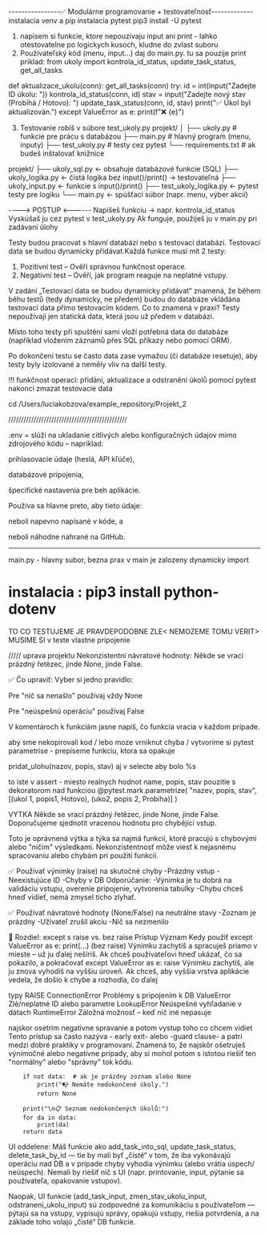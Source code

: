 ----------------✅ Modulárne programovanie + testovateľnosť-------------
instalacia venv a pip
instalacia pytest pip3 install -U pytest

1. napisem si funkcie, ktore nepouzivaju input ani print - lahko otestovatelne
po logickych kusoch, kludne do zvlast suboru
2. Používateľský kód (menu, input...) daj do main.py. tu sa pouzije print
priklad:
from ukoly import kontrola_id_status, update_task_status, get_all_tasks

def aktualizace_ukolu(conn):
    get_all_tasks(conn)
    try:
        id = int(input("Zadejte ID úkolu: "))
        kontrola_id_status(conn, id)
        stav = input("Zadejte nový stav (Probíhá / Hotovo): ")
        update_task_status(conn, id, stav)
        print("✅ Úkol byl aktualizován.")
    except ValueError as e:
        print(f"❌ {e}")

3. Testovanie robíš v súbore test_ukoly.py
projekt/
│
├── ukoly.py          # funkcie pre prácu s databázou
├── main.py           # hlavný program (menu, inputy)
├── test_ukoly.py     # testy cez pytest
└── requirements.txt  # ak budeš inštalovať knižnice

projekt/
├── ukoly_sql.py          ← obsahuje databázové funkcie (SQL)
├── ukoly_logika.py       ← čistá logika bez input()/print() → testovateľná
├── ukoly_input.py        ← funkcie s input()/print()
├── test_ukoly_logika.py  ← pytest testy pre logiku
└── main.py               ← spúšťací súbor (napr. menu, výber akcií)

----> POSTUP <------ 
Napíšeš funkciu → napr. kontrola_id_status
Vyskúšaš ju cez pytest v test_ukoly.py
Ak funguje, použiješ ju v main.py pri zadávaní úlohy


Testy budou pracovat s hlavní databází nebo s testovací databází. Testovací data se budou dynamicky přidávat.Každá funkce musí mít 2 testy: 
1. Pozitivní test – Ověří správnou funkčnost operace.
2. Negativní test – Ověří, jak program reaguje na neplatné vstupy.

V zadání „Testovací data se budou dynamicky přidávat“ znamená, že během běhu testů (tedy dynamicky, ne předem) budou do databáze vkládána testovací data přímo testovacím kódem.
Co to znamená v praxi?
Testy nepoužívají jen statická data, která jsou už předem v databázi.

Místo toho testy při spuštění sami vloží potřebná data do databáze (například vložením záznamů přes SQL příkazy nebo pomocí ORM).

Po dokončení testu se často data zase vymažou (či databáze resetuje), aby testy byly izolované a neměly vliv na další testy.

!!! funkčnost operací: přidání, aktualizace a odstranění úkolů pomocí pytest
nakonci zmazat testovacie data

cd /Users/luciakobzova/example_repository/Projekt_2

///////////////////////////////////////////////

.env = slúži na ukladanie citlivých alebo konfiguračných údajov mimo zdrojového kódu – napríklad:

prihlasovacie údaje (heslá, API kľúče),

databázové pripojenia,

špecifické nastavenia pre beh aplikácie.

Používa sa hlavne preto, aby tieto údaje:

neboli napevno napísané v kóde, a

neboli náhodne nahrané na GitHub.

---------------

main.py - hlavny subor, bezna prax
v main je zalozeny dynamicky import
# instalacia : pip3 install python-dotenv

TO CO TESTUJEME JE PRAVDEPODOBNE ZLE< NEMOZEME TOMU VERIT> MUSIME SI  v teste vlastne pripojenie

///// uprava projektu
Nekonzistentní návratové hodnoty: Někde se vrací prázdný řetězec, jinde None, jinde False.

✅ Čo upraviť:
Vyber si jedno pravidlo:

Pre "nič sa nenašlo" používaj vždy None

Pre "neúspešnú operáciu" používaj False

V komentároch k funkciám jasne napíš, čo funkcia vracia v každom prípade.

aby sme nekopirovali kod / lebo moze vrniknut chyba / vytvorime si pytest parametrise - prepiseme funkciu, ktora sa opakuje

pridat_ulohu(nazov, popis, stav)
aj v selecte aby bolo %s

to iste v assert - miesto realnych hodnot name, popis, stav
pouzitie s dekoratorom nad funkciou
@pytest.mark.parametrize(
"nazev, popis, stav",
[(ukol 1, popis1, Hotovo),
(uko2, popis 2, Probiha)]
)

VYTKA
Někde se vrací prázdný řetězec, jinde None, jinde False. Doporučujeme sjednotit vracenou hodnotu pro chybějící vstup.

Toto je oprávnená výtka a týka sa najmä funkcií, ktoré pracujú s chybovými alebo "ničím" výsledkami. Nekonzistentnosť môže viesť k nejasnému spracovaniu alebo chybám pri použití funkcií.

✅ Používať výnimky (raise) na skutočné chyby
-Prázdny vstup
-Neexistujúce ID
-Chyby v DB
Odporúčanie:
-Výnimka je tu dobrá na validáciu vstupu, overenie pripojenie, vytvorenia tabulky
-Chybu chceš hneď vidieť, nemá zmysel ticho zlyhať.



✅ Používať návratové hodnoty (None/False) na neutrálne stavy
-Zoznam je prázdny
-Užívateľ zrušil akciu
-Nič sa nezmenilo

🧠 Rozdiel: except s raise vs. bez raise
Prístup	Význam	Kedy použiť
except ValueError as e: print(...) (bez raise)	Výnimku zachytíš a spracuješ priamo v mieste – už ju ďalej nešíriš.	Ak chceš používateľovi hneď ukázať, čo sa pokazilo, a pokračovať
except ValueError as e: raise	Výnimku zachytíš, ale ju znova vyhodíš na vyššiu úroveň.	Ak chceš, aby vyššia vrstva aplikácie vedela, že došlo k chybe a rozhodla, čo ďalej

typy RAISE
ConnectionError 	Problémy s pripojením k DB
ValueError	        Zlé/neplatné ID alebo parametre
LookupError	        Neúspešné vyhľadanie v dátach
RuntimeError        Záložná možnosť – keď nič iné nepasuje


najskor osetrim negativne spravanie a potom vystup toho co chcem vidiet
Tento prístup sa často nazýva - early exit- alebo -guard clause- a patrí medzi dobré praktiky v programovaní. Znamená to, že najskôr ošetruješ výnimočné alebo negatívne prípady, aby si mohol potom s istotou riešiť ten "normálny" alebo "správny" tok kódu.

        if not data:  # ak je prázdny zoznam alebo None
            print("📭 Nemáte nedokončené úkoly.")
            return None
        
        print("\n📋 Seznam nedokončených úkolů:")
        for da in data:
            print(da)
        return data

UI oddelene:
Máš funkcie ako add_task_into_sql, update_task_status, delete_task_by_id — tie by mali byť „čisté“ v tom, že iba vykonávajú operáciu nad DB a v prípade chyby vyhodia výnimku (alebo vrátia úspech/ neúspech). Nemali by riešiť nič s UI (napr. printovanie, input, pýtanie sa používateľa, opakovanie vstupov).

Naopak, UI funkcie (add_task_input, zmen_stav_ukolu_input, odstraneni_ukolu_input) sú zodpovedné za komunikáciu s používateľom — pýtajú sa na vstupy, vypisujú správy, opakujú vstupy, riešia potvrdenia, a na základe toho volajú „čisté“ DB funkcie.